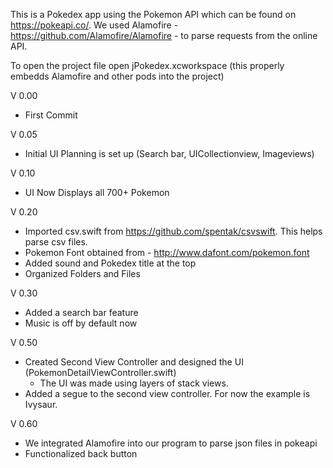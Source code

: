 This is a Pokedex app using the Pokemon API which can be found on https://pokeapi.co/. We used Alamofire - https://github.com/Alamofire/Alamofire - to parse requests from the online API.

To open the project file open jPokedex.xcworkspace (this properly embedds Alamofire and other pods into the project)


V 0.00 
- First Commit

V 0.05 
- Initial UI Planning is set up (Search bar, UICollectionview, Imageviews)

V 0.10 
- UI Now Displays all 700+ Pokemon

V 0.20 
- Imported csv.swift from https://github.com/spentak/csvswift. This helps parse csv files.
- Pokemon Font obtained from - http://www.dafont.com/pokemon.font
- Added sound and Pokedex title at the top
- Organized Folders and Files

V 0.30
- Added a search bar feature
- Music is off by default now

V 0.50
- Created Second View Controller and designed the UI (PokemonDetailViewController.swift)
    - The UI was made using layers of stack views.
- Added a segue to the second view controller. For now the example is Ivysaur.

V 0.60
- We integrated Alamofire into our program to parse json files in pokeapi
- Functionalized back button
